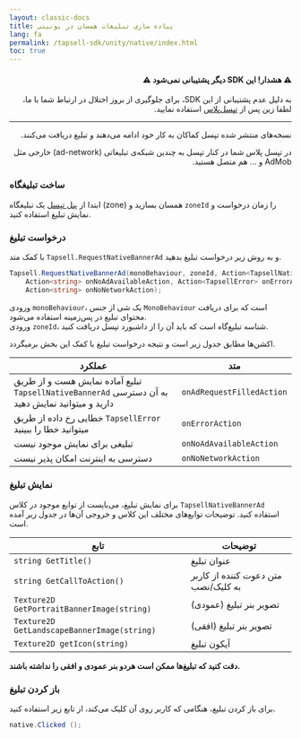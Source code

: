 ```yaml
---
layout: classic-docs
title: پیاده سازی تبلیغات همسان در یونیتی
lang: fa
permalink: /tapsell-sdk/unity/native/index.html
toc: true
---
```


<div class="alert alert-danger" role="alert" dir="rtl" markdown="0">
  <h4 class="alert-heading">&#9888; هشدار! این SDK دیگر پشتیبانی نمی‌شود &#9888;</h4>
  <p>به دلیل عدم پشتیبانی از این SDK، برای جلوگیری از بروز اختلال در ارتباط شما با ما، لطفا زین پس از <a href="https://docs.tapsell.ir/plus-sdk/unity/main/">تپسل‌پلاس</a> استفاده نمایید.</p>
  <hr>
  <p class="mb-0">نسخه‌های منتشر شده تپسل کماکان به کار خود ادامه می‌دهند و تبلیغ دریافت می‌کنند.</p>
  <p class="mb-0">در تپسل پلاس شما در کنار تپسل به چندین شبکه‌ی تبلیغاتی (ad-network) خارجی مثل AdMob و ... هم متصل هستید.</p>
</div>

### ساخت تبلیغگاه
ابتدا از [پنل تپسل](https://dashboard.tapsell.ir/) یک تبلیغگاه (zone) همسان بسازید و `zoneId` را زمان درخواست و نمایش تبلیغ استفاده کنید.


### درخواست تبلیغ
با کمک متد `Tapsell.RequestNativeBannerAd` و به روش زیر درخواست تبلیغ بدهید.

```c#
Tapsell.RequestNativeBannerAd(monoBehaviour, zoneId, Action<TapsellNativeBannerAd> onAdRequestFilledAction,
    Action<string> onNoAdAvailableAction, Action<TapsellError> onErrorAction,
    Action<string> onNoNetworkAction);
```

ورودی `monoBehaviour`، یک شی از جنس `MonoBehaviour` است که برای دریافت محتوای تبلیغ در پس‌زمینه استفاده می‌شود.  
ورودی `zoneId`، شناسه تبلیغ‌گاه است که باید آن را از داشبورد تپسل دریافت کنید.

اکشن‌ها مطابق جدول زیر است و نتیجه درخواست تبلیغ با کمک این بخش برمیگردد.

| عملکرد | متد |
| - | - |
| تبلیع آماده نمایش هست و از طریق `TapsellNativeBannerAd` به آن دسترسی دارید و میتوانید نمایش دهید | `onAdRequestFilledAction` |
| خطایی رخ داده از طریق `TapsellError` میتوانید خطا را ببینید | `onErrorAction` |
| تبلیغی برای نمایش موجود نیست | `onNoAdAvailableAction` |
| دسترسی به اینترنت امکان پذیر نیست | `onNoNetworkAction` |

### نمایش تبلیغ
برای نمایش تبلیغ، می‌بایست از توابع موجود در کلاس `TapsellNativeBannerAd` استفاده کنید. توضیحات توابع‌های مختلف این کلاس و خروجی آن‌ها در جدول زیر آمده است.

| تابع | توضیحات |
| - | - |
| `string GetTitle()` | عنوان تبلیغ |
| `string GetCallToAction()` | متن دعوت کننده از کاربر به کلیک/نصب |
| `Texture2D GetPortraitBannerImage(string)` | تصویر بنر تبلیغ (عمودی) |
| `Texture2D GetLandscapeBannerImage(string)` | تصویر بنر تبلیغ (افقی) |
| `Texture2D getIcon(string)` | آیکون تبلیغ |
  
 **دقت کنید که تبلیغ‌ها ممکن است هردو بنر عمودی و افقی را نداشته باشند.**


### باز کردن تبلیغ
برای باز کردن تبلیغ، هنگامی که کاربر روی آن کلیک می‌کند، از تابع زیر استفاده کنید.

```c#
native.Clicked ();
```